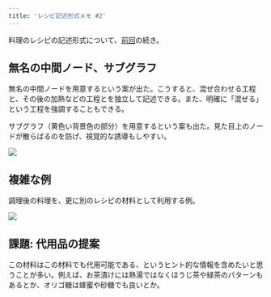 ```yaml
---
title: 'レシピ記述形式メモ #2'
---
```

料理のレシピの記述形式について、[前回](https://r7kamura.com/articles/2022-05-13-mermaid-recipe-memo)の続き。

無名の中間ノード、サブグラフ
--------------

無名の中間ノードを用意するという案が出た。こうすると、混ぜ合わせる工程と、その後の加熱などの工程とを独立して記述できる。また、明確に「混ぜる」という工程を強調することもできる。

サブグラフ（黄色い背景色の部分）を用意するという案も出た。見た目上のノードが散らばるのを防げ、視覚的な誘導もしやすい。

![](https://lh4.googleusercontent.com/i9Oksq6VwNR-d3V1SX3cD3h5yoGzjnqbhOepa8QM_c8j1mx1PrbOVF3Yr6OQ0uXcPtFKWsLFGfth7cWjCi-X3s4WGM-qrbYuG0fG_lNgQWHSZjRXXKghasTY5TNO7p7Fgt6LR3NDo1fU7bN3EQ)

複雑な例
----

調理後の料理を、更に別のレシピの材料として利用する例。

![](https://lh5.googleusercontent.com/KZA3sjiXcT5K4w2Ns1ffM8ZN6aF8bDAG3bdcT9Nny8zGNFvATvQDEpaJ4GtwSF4dreZ6l7U2NxTP2iLVPLiojryIsEJhvEmEo0aU2WUWMxqzs_hnFsUMc7yaTIBtWC7lYKaiM3td6Kfd8VI3vw)

課題: 代用品の提案
----------

この材料はこの材料でも代用可能である、というヒント的な情報を含めたいと思うことが多い。例えば、お茶漬けには熱湯ではなくほうじ茶や緑茶のパターンもあるとか、オリゴ糖は蜂蜜や砂糖でも良いとか。
